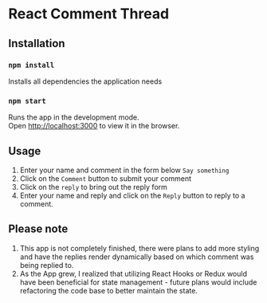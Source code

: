 
# React Comment Thread

## Installation

### `npm install`
Installs all dependencies the application needs

### `npm start`

Runs the app in the development mode.<br>
Open [http://localhost:3000](http://localhost:3000) to view it in the browser.

## Usage
1. Enter your name and comment in the form below `Say something`
2. Click on the `Comment` button to submit your comment
3. Click on the `reply` to bring out the reply form
4. Enter your name and reply and click on the `Reply` button to reply to a comment.

## Please note
1. This app is not completely finished, there were plans to add more styling and have the replies render dynamically based on which comment was being replied to.
2. As the App grew, I realized that utilizing React Hooks or Redux would have been beneficial for state management - future plans would include refactoring the code base to better maintain the state.